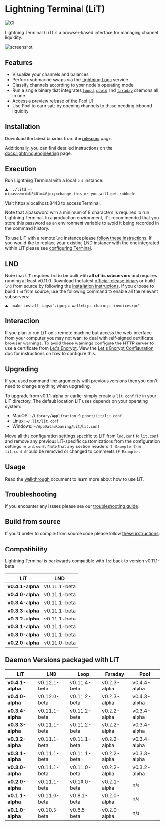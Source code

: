 # Lightning Terminal (LiT)

![CI](https://github.com/lightninglabs/lightning-terminal/workflows/CI/badge.svg)

Lightning Terminal (LiT) is a browser-based interface for managing channel liquidity.

![screenshot](./app/src/assets/images/screenshot.png)

## Features
- Visualize your channels and balances
- Perform submarine swaps via the [Lightning Loop](https://lightning.engineering/loop) service
- Classify channels according to your node's operating mode
- Run a single binary that integrates [`loopd`](https://github.com/lightninglabs/loop),
  [`poold`](https://github.com/lightninglabs/pool) and
  [`faraday`](https://github.com/lightninglabs/faraday) daemons all in one
- Access a preview release of the Pool UI
- Use Pool to earn sats by opening channels to those needing inbound liquidity

## Installation
Download the latest binaries from the [releases](https://github.com/lightninglabs/lightning-terminal/releases) page. 

Additionally, you can find detailed instructions on the [docs.lightning.engineering](https://docs.lightning.engineering/lightning-network-tools/lightning-terminal/get-lit) page.

## Execution
Run Lightning Terminal with a local `lnd` instance:

```shell
⛰  ./litd --uipassword=UP48lm4Vjqxy<change_this_or_you_will_get_robbed>
```

Visit https://localhost:8443 to access Terminal.

Note that a password with a minimum of 8 characters is required to run Lightning Terminal. In a production environment, it's recommended that you store this password as an environment variable to avoid it being recorded in the command history.

To use LiT with a remote `lnd` instance please [follow these instructions](./doc/config-lnd-remote.md). If you would like to replace your existing LND instance with the one integrated within LiT please see [configuring Terminal](./doc/config-lnd-integrated.md).

## LND
Note that LiT requires `lnd` to be built with **all of its subservers** and requires running at least v0.11.0. Download the latest [official release binary](https://github.com/lightningnetwork/lnd/releases/latest) or build `lnd` from source by following the [installation instructions](https://github.com/lightningnetwork/lnd/blob/master/docs/INSTALL.md). If you choose to build `lnd` from source, use the following command to enable all the relevant subservers:

```shell
⛰  make install tags="signrpc walletrpc chainrpc invoicesrpc"
```

## Interaction
If you plan to run LiT on a remote machine but access the web-interface from your computer you may not want to deal with self-signed certificate browser warnings. To avoid these warnings configure the HTTP server to use a certificate from [Let's Encrypt](https://letsencrypt.org/). View the
[Let's Encrypt Configuration](./doc/letsencrypt.md) doc for instructions on how to configure this.

## Upgrading
If you used command line arguments with previous versions then you don't need to change anything when upgrading. 

To upgrade from v0.1.1-alpha or earlier simply create a `lit.conf` file in your LiT directory. The default location LiT uses depends on your operating system:
- MacOS: `~/Library/Application Support/Lit/lit.conf`
- Linux: `~/.lit/lit.conf`
- Windows: `~/AppData/Roaming/Lit/lit.conf`

Move all the configuration settings specific to LiT from `lnd.conf` to `lit.conf` and remove any previous LiT-specific customizations from the configuration settings in `lnd.conf`. Note that any section headers (`[ Example ]`) in `lit.conf` should be removed or changed to comments (`# Example`). 

## Usage
Read the [walkthrough](doc/WALKTHROUGH.md) document to learn more about how to use LiT.

## Troubleshooting
If you encounter any issues please see our [troubleshooting guide](./doc/troubleshooting.md).

## Build from source
If you’d prefer to compile from source code please follow [these instructions](./doc/compile.md).

## Compatibility

Lightning Terminal is backwards compatible with `lnd` back to version v0.11.1-beta

| LiT              | LND          |
| ---------------- | ------------ |
| **v0.4.1-alpha** | v0.11.1-beta |
| **v0.4.0-alpha** | v0.11.1-beta |
| **v0.3.4-alpha** | v0.11.1-beta | 
| **v0.3.3-alpha** | v0.11.1-beta | 
| **v0.3.2-alpha** | v0.11.1-beta | 
| **v0.3.1-alpha** | v0.11.1-beta |
| **v0.3.0-alpha** | v0.11.1-beta |
| **v0.2.0-alpha** | v0.11.0-beta |

## Daemon Versions packaged with LiT

| LiT              | LND          | Loop        | Faraday      | Pool          |
| ---------------- | ------------ | ----------- | ------------ |---------------|
| **v0.4.1-alpha** | v0.12.1-beta | v0.11.4-beta | v0.2.3-alpha | v0.4.4-alpha |
| **v0.4.0-alpha** | v0.12.0-beta | v0.11.2-beta | v0.2.3-alpha | v0.4.3-alpha |
| **v0.3.4-alpha** | v0.11.1-beta | v0.11.2-beta | v0.2.2-alpha | v0.3.4-alpha |
| **v0.3.3-alpha** | v0.11.1-beta | v0.11.2-beta | v0.2.2-alpha | v0.3.4-alpha |
| **v0.3.2-alpha** | v0.11.1-beta | v0.11.1-beta | v0.2.2-alpha | v0.3.4-alpha |
| **v0.3.1-alpha** | v0.11.1-beta | v0.11.1-beta | v0.2.2-alpha | v0.3.3-alpha |
| **v0.3.0-alpha** | v0.11.1-beta | v0.11.0-beta | v0.2.2-alpha | v0.3.2-alpha |
| **v0.2.0-alpha** | v0.11.1-beta | v0.10.0-beta | v0.2.1-alpha | n/a          |
| **v0.1.1-alpha** | v0.11.0-beta | v0.8.1-beta | v0.2.0-alpha | n/a          |
| **v0.1.0-alpha** | v0.10.3-beta | v0.6.5-beta | v0.2.0-alpha | n/a          |
